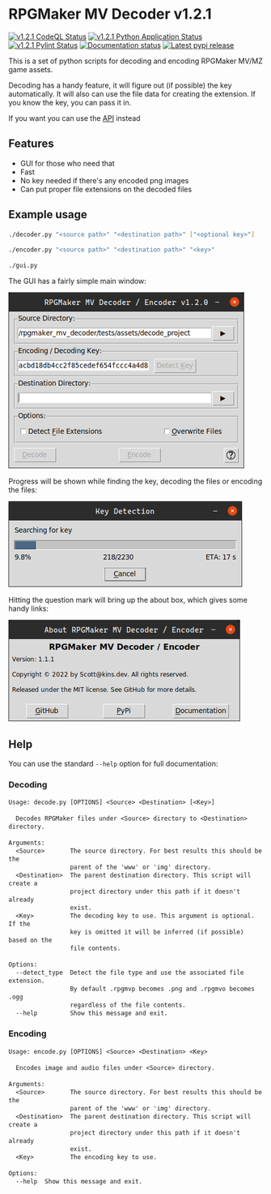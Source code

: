 # RPGMaker MV Decoder v1.2.1

[![v1.2.1 CodeQL Status](https://img.shields.io/github/workflow/status/kins-dev/rpgmaker_mv_decoder/CodeQL/v1.2.1?label=v1.2.1%20CodeQL&logo=GitHub)](https://github.com/kins-dev/rpgmaker_mv_decoder/actions/workflows/codeql-analysis.yml) [![v1.2.1 Python Application Status](https://img.shields.io/github/workflow/status/kins-dev/rpgmaker_mv_decoder/Python%20application/v1.2.1?label=v1.2.1%20Python%20application&logo=GitHub)](https://github.com/kins-dev/rpgmaker_mv_decoder/actions/workflows/python-app.yml) [![v1.2.1 Pylint Status](https://img.shields.io/github/workflow/status/kins-dev/rpgmaker_mv_decoder/Upload%20Python%20Package/v1.2.1?label=v1.2.1%20Upload%20Python%20Package&logo=GitHub)](https://github.com/kins-dev/rpgmaker_mv_decoder/actions/workflows/python-publish.yml) [![Documentation status](https://img.shields.io/readthedocs/rpgmaker_mv_decoder/v1.2.1?label=v1.2.1%20Documentation&logo=readthedocs)](https://rpgmaker-mv-decoder.readthedocs.io/en/v1.2.1/)
[![Latest pypi release](https://img.shields.io/pypi/v/rpgmaker_mv_decoder?label=Latest%20pypi%20release&logo=pypi&color=blue)](https://pypi.python.org/pypi/rpgmaker_mv_decoder)

This is a set of python scripts for decoding and encoding RPGMaker MV/MZ game assets.

Decoding has a handy feature, it will figure out (if possible) the key automatically.
It will also can use the file data for creating the extension.
If you know the key, you can pass it in.

If you want you can use the [API](https://rpgmaker-mv-decoder.readthedocs.io) instead

## Features

- GUI for those who need that
- Fast
- No key needed if there's any encoded png images
- Can put proper file extensions on the decoded files

## Example usage

```bash
./decoder.py "<source path>" "<destination path>" ["<optional key>"]
```

```bash
./encoder.py "<source path>" "<destination path>" "<key>"
```

```bash
./gui.py
```

The GUI has a fairly simple main window:

![Main Window](https://raw.githubusercontent.com/kins-dev/rpgmaker_mv_decoder/main/docs/_static/screenshots/main.png)

Progress will be shown while finding the key, decoding the files or encoding the files:

![Progress Dialog](https://raw.githubusercontent.com/kins-dev/rpgmaker_mv_decoder/main/docs/_static/screenshots/progress.png)

Hitting the question mark will bring up the about box, which gives some handy links:

![About Dialog](https://raw.githubusercontent.com/kins-dev/rpgmaker_mv_decoder/main/docs/_static/screenshots/about.png)

## Help

You can use the standard `--help` option for full documentation:

### Decoding

```plain
Usage: decode.py [OPTIONS] <Source> <Destination> [<Key>]

  Decodes RPGMaker files under <Source> directory to <Destination> directory.

Arguments:
  <Source>       The source directory. For best results this should be the
                 parent of the 'www' or 'img' directory.
  <Destination>  The parent destination directory. This script will create a
                 project directory under this path if it doesn't already
                 exist.
  <Key>          The decoding key to use. This argument is optional. If the
                 key is omitted it will be inferred (if possible) based on the
                 file contents.

Options:
  --detect_type  Detect the file type and use the associated file extension.
                 By default .rpgmvp becomes .png and .rpgmvo becomes .ogg
                 regardless of the file contents.
  --help         Show this message and exit.
```

### Encoding

```plain
Usage: encode.py [OPTIONS] <Source> <Destination> <Key>

  Encodes image and audio files under <Source> directory.

Arguments:
  <Source>       The source directory. For best results this should be the
                 parent of the 'www' or 'img' directory.
  <Destination>  The parent destination directory. This script will create a
                 project directory under this path if it doesn't already
                 exist.
  <Key>          The encoding key to use.

Options:
  --help  Show this message and exit.
```
